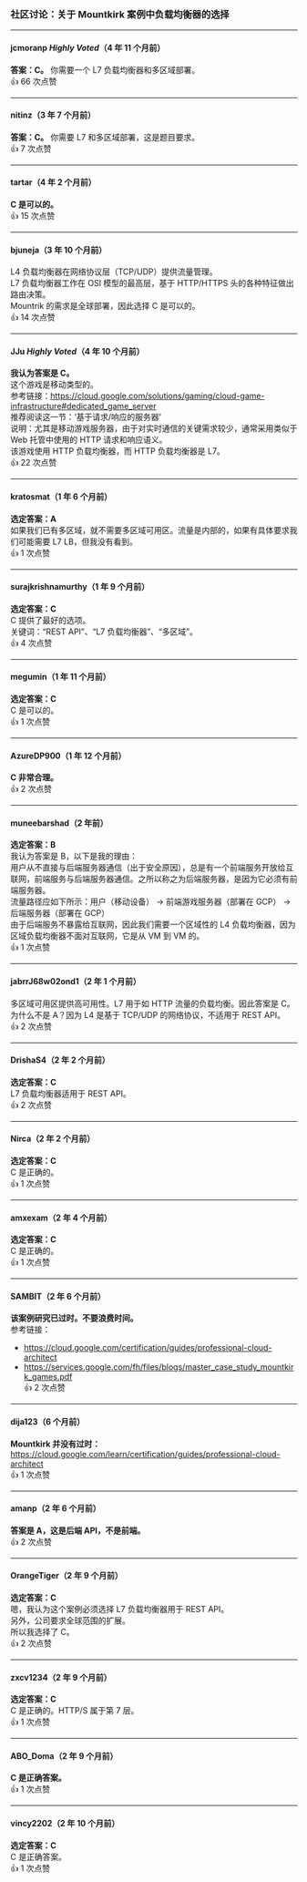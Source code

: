 ### 社区讨论：关于 Mountkirk 案例中负载均衡器的选择

---

#### jcmoranp *Highly Voted*（4 年 11 个月前）
**答案：C。** 你需要一个 L7 负载均衡器和多区域部署。  
👍 66 次点赞

---

#### nitinz（3 年 7 个月前）  
**答案：C。** 你需要 L7 和多区域部署，这是题目要求。  
👍 7 次点赞

---

#### tartar（4 年 2 个月前）  
**C 是可以的。**  
👍 15 次点赞

---

#### bjuneja（3 年 10 个月前）  
L4 负载均衡器在网络协议层（TCP/UDP）提供流量管理。  
L7 负载均衡器工作在 OSI 模型的最高层，基于 HTTP/HTTPS 头的各种特征做出路由决策。  
Mountrik 的需求是全球部署，因此选择 C 是可以的。  
👍 14 次点赞

---

#### JJu *Highly Voted*（4 年 10 个月前）  
**我认为答案是 C。**  
这个游戏是移动类型的。  
参考链接：https://cloud.google.com/solutions/gaming/cloud-game-infrastructure#dedicated_game_server  
推荐阅读这一节：‘基于请求/响应的服务器’  
说明：尤其是移动游戏服务器，由于对实时通信的关键需求较少，通常采用类似于 Web 托管中使用的 HTTP 请求和响应语义。  
该游戏使用 HTTP 负载均衡器，而 HTTP 负载均衡器是 L7。  
👍 22 次点赞

---

#### kratosmat（1 年 6 个月前）  
**选定答案：A**  
如果我们已有多区域，就不需要多区域可用区。流量是内部的，如果有具体要求我们可能需要 L7 LB，但我没有看到。  
👍 1 次点赞

---

#### surajkrishnamurthy（1 年 9 个月前）  
**选定答案：C**  
C 提供了最好的选项。  
关键词：“REST API”、“L7 负载均衡器”、“多区域”。  
👍 4 次点赞

---

#### megumin（1 年 11 个月前）  
**选定答案：C**  
C 是可以的。  
👍 1 次点赞

---

#### AzureDP900（1 年 12 个月前）  
**C 非常合理。**  
👍 2 次点赞

---

#### muneebarshad（2 年前）  
**选定答案：B**  
我认为答案是 B，以下是我的理由：  
用户从不直接与后端服务器通信（出于安全原因），总是有一个前端服务开放给互联网，前端服务与后端服务器通信。之所以称之为后端服务器，是因为它必须有前端服务器。  
流量路径应如下所示：用户（移动设备） -> 前端游戏服务器（部署在 GCP） -> 后端服务器（部署在 GCP）  
由于后端服务不暴露给互联网，因此我们需要一个区域性的 L4 负载均衡器，因为区域负载均衡器不面对互联网，它是从 VM 到 VM 的。  
👍 1 次点赞

---

#### jabrrJ68w02ond1（2 年 1 个月前）  
多区域可用区提供高可用性。L7 用于如 HTTP 流量的负载均衡。因此答案是 C。  
为什么不是 A？因为 L4 是基于 TCP/UDP 的网络协议，不适用于 REST API。  
👍 2 次点赞

---

#### DrishaS4（2 年 2 个月前）  
**选定答案：C**  
L7 负载均衡器适用于 REST API。  
👍 2 次点赞

---

#### Nirca（2 年 2 个月前）  
**选定答案：C**  
C 是正确的。  
👍 1 次点赞

---

#### amxexam（2 年 4 个月前）  
**选定答案：C**  
C 是正确的。  
👍 1 次点赞

---

#### SAMBIT（2 年 6 个月前）  
**该案例研究已过时。不要浪费时间。**  
参考链接：  
- https://cloud.google.com/certification/guides/professional-cloud-architect  
- https://services.google.com/fh/files/blogs/master_case_study_mountkirk_games.pdf  
👍 2 次点赞

---

#### dija123（6 个月前）  
**Mountkirk 并没有过时：**  
https://cloud.google.com/learn/certification/guides/professional-cloud-architect  
👍 1 次点赞

---

#### amanp（2 年 6 个月前）  
**答案是 A，这是后端 API，不是前端。**  
👍 2 次点赞

---

#### OrangeTiger（2 年 9 个月前）  
**选定答案：C**  
嗯，我认为这个案例必须选择 L7 负载均衡器用于 REST API。  
另外，公司要求全球范围的扩展。  
所以我选择了 C。  
👍 2 次点赞

---

#### zxcv1234（2 年 9 个月前）  
**选定答案：C**  
C 是正确的。HTTP/S 属于第 7 层。  
👍 1 次点赞

---

#### ABO_Doma（2 年 9 个月前）  
**C 是正确答案。**  
👍 1 次点赞

---

#### vincy2202（2 年 10 个月前）  
**选定答案：C**  
C 是正确答案。  
👍 1 次点赞
